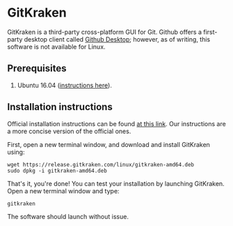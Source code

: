 # GitKraken

GitKraken is a third-party cross-platform GUI for Git.  Github offers a first-party desktop client called [Github Desktop](https://desktop.github.com/); however, as of writing, this software is not available for Linux.

## Prerequisites
   1. Ubuntu 16.04 ([instructions here](https://github.com/riplaboratory/Kanaloa/tree/master/SoftwareInstallation/Ubuntu)).
   
## Installation instructions
Official installation instructions can be found [at this link](https://support.gitkraken.com/how-to-install).  Our instructions are a more concise version of the official ones.  

First, open a new terminal window, and download and install GitKraken using:

```
wget https://release.gitkraken.com/linux/gitkraken-amd64.deb
sudo dpkg -i gitkraken-amd64.deb
```

That's it, you're done!  You can test your installation by launching GitKraken.  Open a new terminal window and type:
  
```
gitkraken
```

The software should launch without issue.
